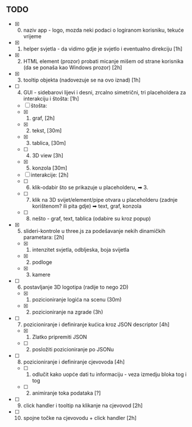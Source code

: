TODO
---
- [x] 0. naziv app - logo, mozda neki podaci o logiranom korisniku, tekuće vrijeme
- [x] 1. helper svjetla - da vidimo gdje je svjetlo i eventualno direkciju [1h]
- [x] 2. HTML element (prozor) probati micanje mišem od strane korisnika (da se ponaša kao Windows prozor) [2h]
- [x] 3. tooltip objekta (nadovezuje se na ovo iznad) [1h]
- [ ] 4. GUI - sidebarovi lijevi i desni, zrcalno simetrični, tri placeholdera za interakciju i štošta: [1h]
    - [ ] štošta:
    - [x] 1. graf, [2h]
    - [x] 2. tekst, [30m]
    - [x] 3. tablica, [30m]
    - [ ] 4. 3D view [3h]
    - [x] 5. konzola [30m]
    - [ ] interakcije: [2h]
    - [ ] 6. klik-odabir što se prikazuje u placeholderu, ➡ 3.
    - [ ] 7. klik na 3D svijet/element/pipe otvara u placeholderu (zadnje korištenom? ili pita gdje) ➡ text, graf, konzola
    - [ ] 8. nešto - graf, text, tablica (odabire su kroz popup)
- [x] 5. slideri-kontrole u three.js za podešavanje nekih dinamičkih parametara: [2h]
    - [x] 1. intenzitet svjetla, odbljeska, boja svijetla
    - [x] 2. podloge
    - [x] 3. kamere
- [ ] 6. postavljanje 3D logotipa (radije to nego 2D)
    - [x] 1. pozicioniranje logića na scenu (30m)
    - [x] 2. pozicioniranje na zgrade (3h)
- [ ] 7. pozicioniranje i definiranje kućica kroz JSON descriptor [4h]
    - [x] 1. Zlatko pripremiti JSON
    - [ ] 2. posložiti pozicioniranje po JSONu
- [ ] 8. pozicioniranje i definiranje cjevovoda [4h]
    - [ ] 1. odlučit kako uopće dati tu informaciju - veza izmedju bloka tog i tog
    - [ ] 2. animiranje toka podataka [?]
- [ ] 9. click handler i tooltip na klikanje na cjevovod [2h]
- [ ] 10. spojne točke na cjevovodu + click handler [2h]
